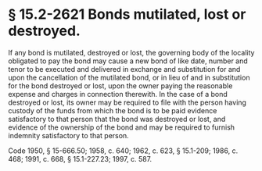 # § 15.2-2621 Bonds mutilated, lost or destroyed.

<p>If any bond is mutilated, destroyed or lost, the governing body of the locality obligated to pay the bond may cause a new bond of like date, number and tenor to be executed and delivered in exchange and substitution for and upon the cancellation of the mutilated bond, or in lieu of and in substitution for the bond destroyed or lost, upon the owner paying the reasonable expense and charges in connection therewith. In the case of a bond destroyed or lost, its owner may be required to file with the person having custody of the funds from which the bond is to be paid evidence satisfactory to that person that the bond was destroyed or lost, and evidence of the ownership of the bond and may be required to furnish indemnity satisfactory to that person.</p><p>Code 1950, § 15-666.50; 1958, c. 640; 1962, c. 623, § 15.1-209; 1986, c. 468; 1991, c. 668, § 15.1-227.23; 1997, c. 587.</p>